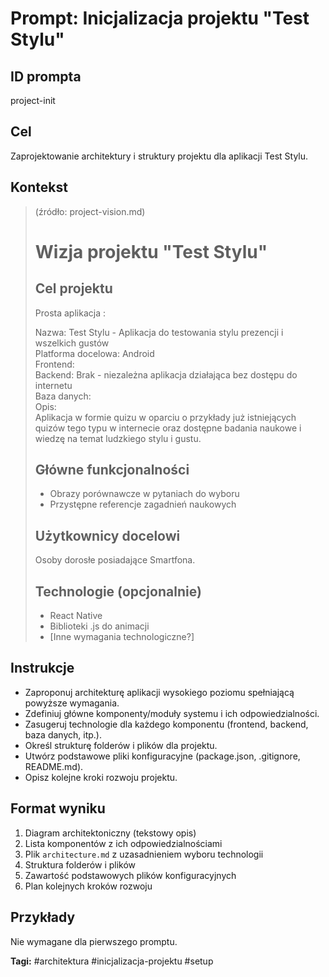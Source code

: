 # Prompt: Inicjalizacja projektu "Test Stylu"

## ID prompta

project-init

## Cel

Zaprojektowanie architektury i struktury projektu dla aplikacji Test Stylu.

## Kontekst

> (źródło: project-vision.md)
>
> # Wizja projektu "Test Stylu"
>
> ## Cel projektu
>
> Prosta aplikacja :
>
> Nazwa: Test Stylu - Aplikacja do testowania stylu prezencji i wszelkich gustów  
> Platforma docelowa: Android  
> Frontend:  
> Backend: Brak - niezależna aplikacja działająca bez dostępu do internetu  
> Baza danych:  
> Opis:  
> Aplikacja w formie quizu w oparciu o przykłady już istniejących quizów tego typu w internecie oraz dostępne badania naukowe i wiedzę na temat ludzkiego stylu i gustu.
>
> ## Główne funkcjonalności
>
> - Obrazy porównawcze w pytaniach do wyboru
> - Przystępne referencje zagadnień naukowych
>
> ## Użytkownicy docelowi
>
> Osoby dorosłe posiadające Smartfona.
>
> ## Technologie (opcjonalnie)
>
> - React Native
> - Biblioteki .js do animacji
> - [Inne wymagania technologiczne?]

## Instrukcje

- Zaproponuj architekturę aplikacji wysokiego poziomu spełniającą powyższe wymagania.
- Zdefiniuj główne komponenty/moduły systemu i ich odpowiedzialności.
- Zasugeruj technologie dla każdego komponentu (frontend, backend, baza danych, itp.).
- Określ strukturę folderów i plików dla projektu.
- Utwórz podstawowe pliki konfiguracyjne (package.json, .gitignore, README.md).
- Opisz kolejne kroki rozwoju projektu.

## Format wyniku

1. Diagram architektoniczny (tekstowy opis)
2. Lista komponentów z ich odpowiedzialnościami
3. Plik `architecture.md` z uzasadnieniem wyboru technologii
4. Struktura folderów i plików
5. Zawartość podstawowych plików konfiguracyjnych
6. Plan kolejnych kroków rozwoju

## Przykłady

Nie wymagane dla pierwszego promptu.

**Tagi:** #architektura #inicjalizacja-projektu #setup
